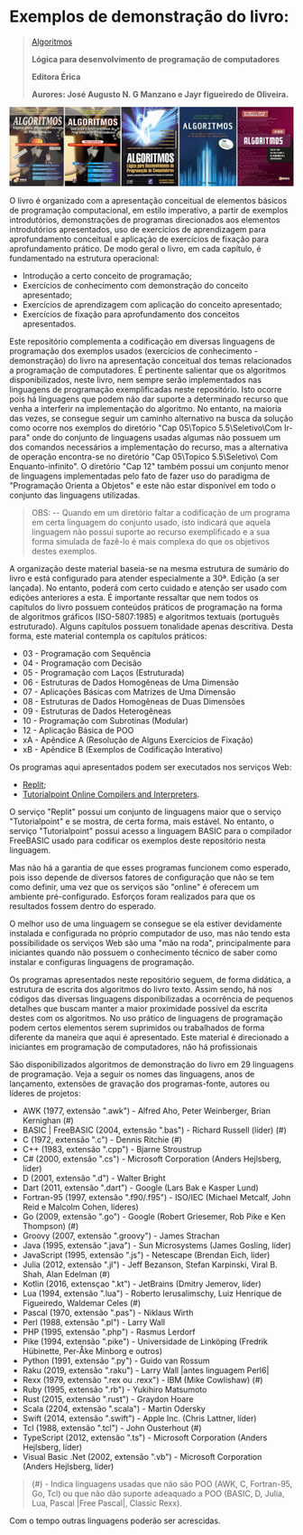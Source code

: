 # Exemplos de demonstração do livro:

> [Algoritmos](https://www.editoraerica.com.br/algoritmos-logica-para-desenvolvimento-de-programacao-de-computadores/p)
> 
> **Lógica para desenvolvimento de programação de computadores**
> 
> **Editora Érica**
> 
> **Aurores: José Augusto N. G Manzano e Jayr figueiredo de Oliveira.**

![Livro Algorimos](https://github.com/J-AugustoManzano/imagens/blob/main/livrosAlg.png)

O livro é organizado com a apresentação conceitual de elementos básicos de programação computacional, em estilo imperativo, a partir de exemplos introdutórios, demonstrações de programas direcionados aos elementos introdutórios apresentados, uso de exercícios de aprendizagem para aprofundamento conceitual e aplicação de exercícios de fixação para aprofundamento prático. De modo geral o livro, em cada capítulo, é fundamentado na estrutura operacional:

- Introdução a certo conceito de programação;
- Exercícios de conhecimento com demonstração do conceito apresentado;
- Exercícios de aprendizagem com aplicação do conceito apresentado;
- Exercícios de fixação para aprofundamento dos conceitos apresentados.

Este repositório complementa a codificação em diversas linguagens de programação dos exemplos usados (exercícios de conhecimento - demonstração) do livro na apresentação conceitual dos temas relacionados a programação de computadores. É pertinente salientar que os algoritmos disponibilizados, neste livro, nem sempre serão implementados nas linguagens de programação exemplificadas neste repositório. Isto ocorre pois há linguagens que podem não dar suporte a determinado recurso que venha a interferir na implementação do algoritmo. No entanto, na maioria das vezes, se consegue seguir um caminho alternativo na busca da solução como ocorre nos exemplos do diretório "Cap 05\Topico 5.5\Seletivo\Com Ir-para" onde do conjunto de linguagens usadas algumas não possuem um dos comandos necessários a implementação do recurso, mas a alternativa de operação encontra-se no diretório "Cap 05\Topico 5.5\Seletivo\ Com Enquanto-infinito". O diretório "Cap 12" também possui um conjunto menor de linguagens implementadas pelo fato de fazer uso do paradigma de "Programação Orienta a Objetos" e este não estar disponível em todo o conjunto das linguagens utilizadas.

> OBS: -- Quando em um diretório faltar a codificação de um programa em certa linguagem do conjunto usado, isto indicará que aquela linguagem não possui suporte ao recurso exemplificado e a sua forma simulada de fazê-lo é mais complexa do que os objetivos destes exemplos.

A organização deste material baseia-se na mesma estrutura de sumário do livro e está configurado para atender especialmente a 30ª. Edição (a ser lançada). No entanto, poderá com certo cuidado e atenção ser usado com edições anteriores a esta. É importante ressaltar que nem todos os capítulos do livro possuem conteúdos práticos de programação na forma de algoritmos gráficos (ISO-5807:1985) e algoritmos textuais (português estruturado). Alguns capítulos possuem tonalidade apenas descritiva. Desta forma, este material contempla os capítulos práticos:

- 03 - Programação com Sequência
- 04 - Programação com Decisão
- 05 - Programação com Laços (Estruturada)
- 06 - Estruturas de Dados Homogêneas de Uma Dimensão
- 07 - Aplicações Básicas com Matrizes de Uma Dimensão
- 08 - Estruturas de Dados Homogêneas de Duas Dimensões
- 09 - Estruturas de Dados Heterogêneas
- 10 - Programação com Subrotinas (Modular)
- 12 - Aplicação Básica de POO
- xA - Apêndice A (Resolução de Alguns Exercícios de Fixação)
- xB - Apêndice B (Exemplos de Codificação Interativo)

Os programas aqui apresentados podem ser executados nos serviços Web:

- [Replit](https://replit.com/);
- [Tutorialpoint Online Compilers and Interpreters](https://www.tutorialspoint.com/codingground.htm).

O serviço "Replit" possui um conjunto de linguagens maior que o serviço "Tutorialpoint" e se mostra, de certa forma, mais estável. No entanto, o serviço "Tutorialpoint" possui acesso a linguagem BASIC para o compilador FreeBASIC usado para codificar os exemplos deste repositório nesta linguagem.

Mas não há a garantia de que esses programas funcionem como esperado, pois isso depende de diversos fatores de configuração que não se tem como definir, uma vez que os serviços são "online" é oferecem um ambiente pré-configurado. Esforços foram realizados para que os resultados fossem dentro do esperado.

O melhor uso de uma linguagem se consegue se ela estiver devidamente instalada e configurada no próprio computador de uso, mas não tendo esta possibilidade os serviços Web são uma "mão na roda", principalmente para iniciantes quando não possuem o conhecimento técnico de saber como instalar e configuras linguagens de programação.

Os programas apresentados neste repositório seguem, de forma didática, a estrutura de escrita dos algoritmos do livro texto. Assim sendo, há nos códigos das diversas linguagens disponibilizadas a ocorrência de pequenos detalhes que buscam manter a maior proximidade possível da escrita destes com os algoritmos. No uso prático de linguagens de programação podem certos elementos serem suprimidos ou trabalhados de forma diferente da maneira que aqui é apresentado. Este material é direcionado a iniciantes em programação de computadores, não há profissionais

São disponibilizados algoritmos de demonstração do livro em 29 linguagens de programação. Veja a seguir os nomes das linguagens, anos de lançamento, extensões de gravação dos programas-fonte, autores ou líderes de projetos:

- AWK (1977, extensão ".awk") - Alfred Aho, Peter Weinberger, Brian Kernighan (#)
- BASIC | FreeBASIC (2004, extensão ".bas") - Richard Russell (líder) (#)
- C (1972, extensão ".c") - Dennis Ritchie (#)
- C++ (1983, extensão ".cpp") - Bjarne Stroustrup
- C# (2000, extensão ".cs") - Microsoft Corporation (Anders Hejlsberg, líder)
- D (2001, extensão ".d") - Walter Bright
- Dart (2011, extensão ".dart") - Google (Lars Bak e Kasper Lund)
- Fortran-95 (1997, extensão ".f90/.f95") - ISO/IEC (Michael Metcalf, John Reid e Malcolm Cohen, líderes)
- Go (2009, extensão ".go") - Google (Robert Griesemer, Rob Pike e Ken Thompson) (#)
- Groovy (2007, extensão ".groovy") - James Strachan
- Java (1995, extensão ".java") - Sun Microsystems (James Gosling, líder)
- JavaScript (1995, extensão ".js") - Netescape (Brendan Eich, lider)
- Julia (2012, extensão ".jl") - Jeff Bezanson, Stefan Karpinski, Viral B. Shah, Alan Edelman (#)
- Kotlin (2016, extensçao ".kt") - JetBrains (Dmitry Jemerov, líder)
- Lua (1994, extensão ".lua") - Roberto Ierusalimschy, Luiz Henrique de Figueiredo, Waldemar Celes (#)
- Pascal (1970, extensão ".pas") - Niklaus Wirth
- Perl (1988, extensão ".pl") - Larry Wall
- PHP (1995, extensão ".php") - Rasmus Lerdorf
- Pike (1994, extensão ".pike") - Universidade de Linköping (Fredrik Hübinette, Per-Åke Minborg e outros)
- Python (1991, extensão ".py") - Guido van Rossum
- Raku (2019, extensão ".raku") - Larry Wall |antes linguagem Perl6|
- Rexx (1979, extensão ".rex ou .rexx") - IBM (Mike Cowlishaw) (#)
- Ruby (1995, extensão ".rb") - Yukihiro Matsumoto
- Rust (2015, extensão ".rust") - Graydon Hoare
- Scala (2204, extensão ".scala") - Martin Odersky
- Swift (2014, extensão ".swift") - Apple Inc. (Chris Lattner, líder)
- Tcl (1988, extensão ".tcl") - John Ousterhout (#)
- TypeScript (2012, extensão ".ts") - Microsoft Corporation (Anders Hejlsberg, líder)
- Visual Basic .Net (2002, extensão ".vb") - Microsoft Corporation (Anders Hejlsberg, líder)

> (#) - Indica linguagens usadas que não são POO (AWK, C, Fortran-95, Go, Tcl) ou que não dão suporte adeaquado a POO (BASIC, D, Julia, Lua, Pascal |Free Pascal|, Classic Rexx).

Com o tempo outras linguagens poderão ser acrescidas.

